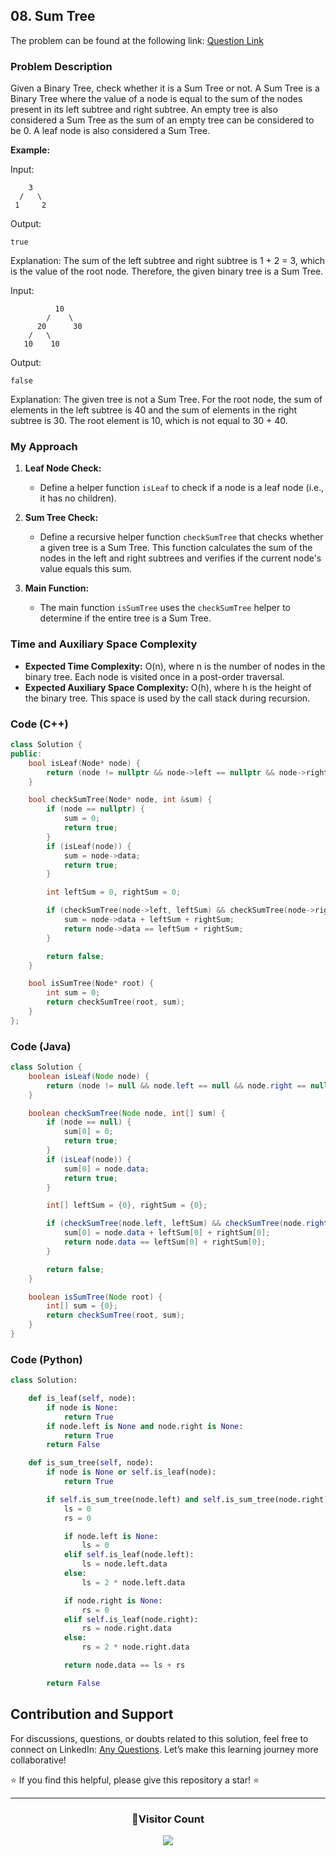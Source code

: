 ## 08. Sum Tree

The problem can be found at the following link: [Question Link](https://www.geeksforgeeks.org/problems/sum-tree/1)

### Problem Description

Given a Binary Tree, check whether it is a Sum Tree or not. A Sum Tree is a Binary Tree where the value of a node is equal to the sum of the nodes present in its left subtree and right subtree. An empty tree is also considered a Sum Tree as the sum of an empty tree can be considered to be 0. A leaf node is also considered a Sum Tree.

**Example:**

Input:

```
    3
  /   \
 1     2
```

Output:

```
true
```

Explanation:
The sum of the left subtree and right subtree is 1 + 2 = 3, which is the value of the root node. Therefore, the given binary tree is a Sum Tree.

Input:

```
          10
        /    \
      20      30
    /   \
   10    10
```

Output:

```
false
```

Explanation:
The given tree is not a Sum Tree. For the root node, the sum of elements in the left subtree is 40 and the sum of elements in the right subtree is 30. The root element is 10, which is not equal to 30 + 40.

### My Approach

1. **Leaf Node Check:**

   - Define a helper function `isLeaf` to check if a node is a leaf node (i.e., it has no children).

2. **Sum Tree Check:**

   - Define a recursive helper function `checkSumTree` that checks whether a given tree is a Sum Tree. This function calculates the sum of the nodes in the left and right subtrees and verifies if the current node's value equals this sum.

3. **Main Function:**
   - The main function `isSumTree` uses the `checkSumTree` helper to determine if the entire tree is a Sum Tree.

### Time and Auxiliary Space Complexity

- **Expected Time Complexity:** O(n), where n is the number of nodes in the binary tree. Each node is visited once in a post-order traversal.
- **Expected Auxiliary Space Complexity:** O(h), where h is the height of the binary tree. This space is used by the call stack during recursion.

### Code (C++)

```cpp
class Solution {
public:
    bool isLeaf(Node* node) {
        return (node != nullptr && node->left == nullptr && node->right == nullptr);
    }

    bool checkSumTree(Node* node, int &sum) {
        if (node == nullptr) {
            sum = 0;
            return true;
        }
        if (isLeaf(node)) {
            sum = node->data;
            return true;
        }

        int leftSum = 0, rightSum = 0;

        if (checkSumTree(node->left, leftSum) && checkSumTree(node->right, rightSum)) {
            sum = node->data + leftSum + rightSum;
            return node->data == leftSum + rightSum;
        }

        return false;
    }

    bool isSumTree(Node* root) {
        int sum = 0;
        return checkSumTree(root, sum);
    }
};
```

### Code (Java)

```java
class Solution {
    boolean isLeaf(Node node) {
        return (node != null && node.left == null && node.right == null);
    }

    boolean checkSumTree(Node node, int[] sum) {
        if (node == null) {
            sum[0] = 0;
            return true;
        }
        if (isLeaf(node)) {
            sum[0] = node.data;
            return true;
        }

        int[] leftSum = {0}, rightSum = {0};

        if (checkSumTree(node.left, leftSum) && checkSumTree(node.right, rightSum)) {
            sum[0] = node.data + leftSum[0] + rightSum[0];
            return node.data == leftSum[0] + rightSum[0];
        }

        return false;
    }

    boolean isSumTree(Node root) {
        int[] sum = {0};
        return checkSumTree(root, sum);
    }
}
```

### Code (Python)

```python
class Solution:

    def is_leaf(self, node):
        if node is None:
            return True
        if node.left is None and node.right is None:
            return True
        return False

    def is_sum_tree(self, node):
        if node is None or self.is_leaf(node):
            return True

        if self.is_sum_tree(node.left) and self.is_sum_tree(node.right):
            ls = 0
            rs = 0

            if node.left is None:
                ls = 0
            elif self.is_leaf(node.left):
                ls = node.left.data
            else:
                ls = 2 * node.left.data

            if node.right is None:
                rs = 0
            elif self.is_leaf(node.right):
                rs = node.right.data
            else:
                rs = 2 * node.right.data

            return node.data == ls + rs

        return False
```

## Contribution and Support

For discussions, questions, or doubts related to this solution, feel free to connect on LinkedIn: [Any Questions](https://www.linkedin.com/in/patel-hetkumar-sandipbhai-8b110525a/). Let’s make this learning journey more collaborative!

⭐ If you find this helpful, please give this repository a star! ⭐

---

<div align="center">
  <h3><b>📍Visitor Count</b></h3>
</div>

<p align="center">
  <img src="https://profile-counter.glitch.me/Hunterdii/count.svg" />
</p>
